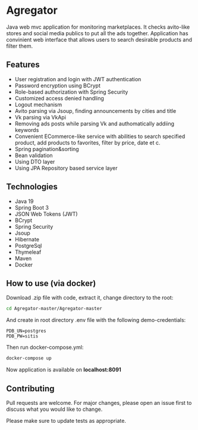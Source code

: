 # Agregator
Java web mvc application for monitoring marketplaces. It checks avito-like stores and social media publics to put all the ads together. Application has convinient web
interface that allows users to search desirable products and filter them.

## Features
- User registration and login with JWT authentication
- Password encryption using BCrypt
- Role-based authorization with Spring Security
- Customized access denied handling
- Logout mechanism
- Avito parsing via Jsoup, finding announcements by cities and title
- Vk parsing via VkApi
- Removing ads posts while parsing Vk and authomatically addiing keywords
- Convenient ECommerce-like service with abilities to search specified product, add products to favorites, filter by price, date et c.
- Spring pagination&sorting
- Bean validation
- Using DTO layer
- Using JPA Repository based service layer

## Technologies
- Java 19
- Spring Boot 3
- JSON Web Tokens (JWT)
- BCrypt
- Spring Security
- Jsoup
- Hibernate
- PostgreSql
- Thymeleaf
- Maven
- Docker




## How to use (via docker)
Download .zip file with code, extract it, change directory to the root:
```bash
cd Agregator-master/Agregator-master
```
And create in root directory .env file with the following demo-credentials:
```text
PDB_UN=postgres
PDB_PW=sitis
```


Then run docker-compose.yml:
```bash
docker-compose up
```
Now application is available on **localhost:8091**

## Contributing

Pull requests are welcome. For major changes, please open an issue first
to discuss what you would like to change.

Please make sure to update tests as appropriate.


